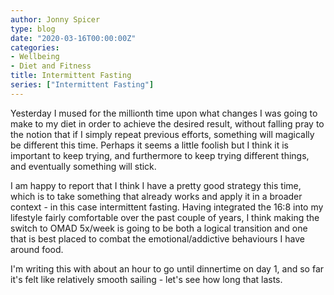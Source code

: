 ```yaml
---
author: Jonny Spicer
type: blog
date: "2020-03-16T00:00:00Z"
categories:
- Wellbeing
- Diet and Fitness
title: Intermittent Fasting
series: ["Intermittent Fasting"]
---
```

Yesterday I mused for the millionth time upon what changes I was going to make to my diet in order to achieve the desired result, without falling pray to the notion that if I simply
repeat previous efforts, something will magically be different this time. Perhaps it seems a little foolish but I think it is important to keep trying, and furthermore to keep
trying different things, and eventually something will stick.

I am happy to report that I think I have a pretty good strategy this time, which is to take something that already works and apply it in a broader context - in this case
intermittent fasting. Having integrated the 16:8 into my lifestyle fairly comfortable over the past couple of years, I think making the switch to OMAD 5x/week is going to
be both a logical transition and one that is best placed to combat the emotional/addictive behaviours I have around food.

I'm writing this with about an hour to go until dinnertime on day 1, and so far it's felt like relatively smooth sailing - let's see how long that lasts.
